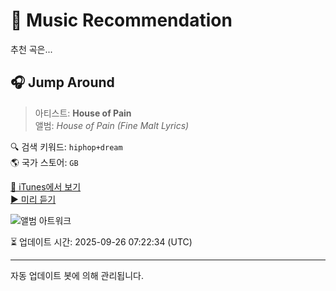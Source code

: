 
# 🎵 Music Recommendation

추천 곡은...

## 🎧 Jump Around  
> 아티스트: **House of Pain**  
> 앨범: _House of Pain (Fine Malt Lyrics)_  

🔍 검색 키워드: `hiphop+dream`  
🌎 국가 스토어: `GB`

[🔗 iTunes에서 보기](https://music.apple.com/gb/album/jump-around/1604628159?i=1604628161&uo=4)  
[▶️ 미리 듣기](https://audio-ssl.itunes.apple.com/itunes-assets/AudioPreview211/v4/a0/57/d3/a057d386-a80a-76f4-e38e-d14a60aa6fa0/mzaf_3771434170094868702.plus.aac.p.m4a)

![앨범 아트워크](https://is1-ssl.mzstatic.com/image/thumb/Music221/v4/c5/b7/2f/c5b72ff4-d593-ed4c-f7ed-080fb4d224aa/081227911560.png/100x100bb.jpg)

⏳ 업데이트 시간: 2025-09-26 07:22:34 (UTC)

---
자동 업데이트 봇에 의해 관리됩니다.
